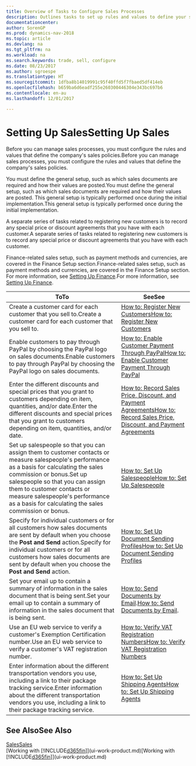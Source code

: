 ```yaml
---
title: Overview of Tasks to Configure Sales Processes
description: Outlines tasks to set up rules and values to define your sales policies and processes.
documentationcenter: 
author: SorenGP
ms.prod: dynamics-nav-2018
ms.topic: article
ms.devlang: na
ms.tgt_pltfrm: na
ms.workload: na
ms.search.keywords: trade, sell, configure
ms.date: 08/23/2017
ms.author: sgroespe
ms.translationtype: HT
ms.sourcegitcommit: 1dfba8b14019991c95f40ffd5f7fbaed5df414eb
ms.openlocfilehash: b659ba6d6eadf255e260300446304e343bc697b6
ms.contentlocale: en-au
ms.lasthandoff: 12/01/2017

---
```

# <a name="setting-up-sales"></a><span data-ttu-id="8be83-103">Setting Up Sales</span><span class="sxs-lookup"><span data-stu-id="8be83-103">Setting Up Sales</span></span>
<span data-ttu-id="8be83-104">Before you can manage sales processes, you must configure the rules and values that define the company's sales policies.</span><span class="sxs-lookup"><span data-stu-id="8be83-104">Before you can manage sales processes, you must configure the rules and values that define the company's sales policies.</span></span>

<span data-ttu-id="8be83-105">You must define the general setup, such as which sales documents are required and how their values are posted.</span><span class="sxs-lookup"><span data-stu-id="8be83-105">You must define the general setup, such as which sales documents are required and how their values are posted.</span></span> <span data-ttu-id="8be83-106">This general setup is typically performed once during the initial implementation.</span><span class="sxs-lookup"><span data-stu-id="8be83-106">This general setup is typically performed once during the initial implementation.</span></span>

<span data-ttu-id="8be83-107">A separate series of tasks related to registering new customers is to record any special price or discount agreements that you have with each customer.</span><span class="sxs-lookup"><span data-stu-id="8be83-107">A separate series of tasks related to registering new customers is to record any special price or discount agreements that you have with each customer.</span></span>

<span data-ttu-id="8be83-108">Finance-related sales setup, such as payment methods and currencies, are covered in the Finance Setup section.</span><span class="sxs-lookup"><span data-stu-id="8be83-108">Finance-related sales setup, such as payment methods and currencies, are covered in the Finance Setup section.</span></span> <span data-ttu-id="8be83-109">For more information, see [Setting Up Finance](finance-setup-finance.md).</span><span class="sxs-lookup"><span data-stu-id="8be83-109">For more information, see [Setting Up Finance](finance-setup-finance.md).</span></span>

| <span data-ttu-id="8be83-110">To</span><span class="sxs-lookup"><span data-stu-id="8be83-110">To</span></span> | <span data-ttu-id="8be83-111">See</span><span class="sxs-lookup"><span data-stu-id="8be83-111">See</span></span> |
| --- | --- |
| <span data-ttu-id="8be83-112">Create a customer card for each customer that you sell to.</span><span class="sxs-lookup"><span data-stu-id="8be83-112">Create a customer card for each customer that you sell to.</span></span> |[<span data-ttu-id="8be83-113">How to: Register New Customers</span><span class="sxs-lookup"><span data-stu-id="8be83-113">How to: Register New Customers</span></span>](sales-how-register-new-customers.md) |
| <span data-ttu-id="8be83-114">Enable customers to pay through PayPal by choosing the PayPal logo on sales documents.</span><span class="sxs-lookup"><span data-stu-id="8be83-114">Enable customers to pay through PayPal by choosing the PayPal logo on sales documents.</span></span> |[<span data-ttu-id="8be83-115">How to: Enable Customer Payment Through PayPal</span><span class="sxs-lookup"><span data-stu-id="8be83-115">How to: Enable Customer Payment Through PayPal</span></span>](sales-how-enable-payment-service-extensions.md) |
| <span data-ttu-id="8be83-116">Enter the different discounts and special prices that you grant to customers depending on item, quantities, and/or date.</span><span class="sxs-lookup"><span data-stu-id="8be83-116">Enter the different discounts and special prices that you grant to customers depending on item, quantities, and/or date.</span></span> |[<span data-ttu-id="8be83-117">How to: Record Sales Price, Discount, and Payment Agreements</span><span class="sxs-lookup"><span data-stu-id="8be83-117">How to: Record Sales Price, Discount, and Payment Agreements</span></span>](sales-how-record-sales-price-discount-payment-agreements.md) |
| <span data-ttu-id="8be83-118">Set up salespeople so that you can assign them to customer contacts or measure salespeople's performance as a basis for calculating the sales commission or bonus.</span><span class="sxs-lookup"><span data-stu-id="8be83-118">Set up salespeople so that you can assign them to customer contacts or measure salespeople's performance as a basis for calculating the sales commission or bonus.</span></span> |[<span data-ttu-id="8be83-119">How to: Set Up Salespeople</span><span class="sxs-lookup"><span data-stu-id="8be83-119">How to: Set Up Salespeople</span></span>](sales-how-setup-salespeople.md) |
| <span data-ttu-id="8be83-120">Specify for individual customers or for all customers how sales documents are sent by default when you choose the **Post and Send** action.</span><span class="sxs-lookup"><span data-stu-id="8be83-120">Specify for individual customers or for all customers how sales documents are sent by default when you choose the **Post and Send** action.</span></span> |[<span data-ttu-id="8be83-121">How to: Set Up Document Sending Profiles</span><span class="sxs-lookup"><span data-stu-id="8be83-121">How to: Set Up Document Sending Profiles</span></span>](sales-how-setup-document-send-profiles.md) |
| <span data-ttu-id="8be83-122">Set your email up to contain a summary of information in the sales document that is being sent.</span><span class="sxs-lookup"><span data-stu-id="8be83-122">Set your email up to contain a summary of information in the sales document that is being sent.</span></span> |<span data-ttu-id="8be83-123">[How to: Send Documents by Email](ui-how-send-documents-email.md).</span><span class="sxs-lookup"><span data-stu-id="8be83-123">[How to: Send Documents by Email](ui-how-send-documents-email.md).</span></span> |
|<span data-ttu-id="8be83-124">Use an EU web service to verify a customer's Exemption Certification number.</span><span class="sxs-lookup"><span data-stu-id="8be83-124">Use an EU web service to verify a customer's VAT registration number.</span></span>|[<span data-ttu-id="8be83-125">How to: Verify VAT Registration Numbers</span><span class="sxs-lookup"><span data-stu-id="8be83-125">How to: Verify VAT Registration Numbers</span></span>](finance-setup-vat.md)|
|<span data-ttu-id="8be83-126">Enter information about the different transportation vendors you use, including a link to their package tracking service.</span><span class="sxs-lookup"><span data-stu-id="8be83-126">Enter information about the different transportation vendors you use, including a link to their package tracking service.</span></span>|[<span data-ttu-id="8be83-127">How to: Set Up Shipping Agents</span><span class="sxs-lookup"><span data-stu-id="8be83-127">How to: Set Up Shipping Agents</span></span>](sales-how-to-set-up-shipping-agents.md)|

## <a name="see-also"></a><span data-ttu-id="8be83-128">See Also</span><span class="sxs-lookup"><span data-stu-id="8be83-128">See Also</span></span>
[<span data-ttu-id="8be83-129">Sales</span><span class="sxs-lookup"><span data-stu-id="8be83-129">Sales</span></span>](sales-manage-sales.md)  
<span data-ttu-id="8be83-130">[Working with [!INCLUDE[d365fin](includes/d365fin_md.md)]](ui-work-product.md)</span><span class="sxs-lookup"><span data-stu-id="8be83-130">[Working with [!INCLUDE[d365fin](includes/d365fin_md.md)]](ui-work-product.md)</span></span>

